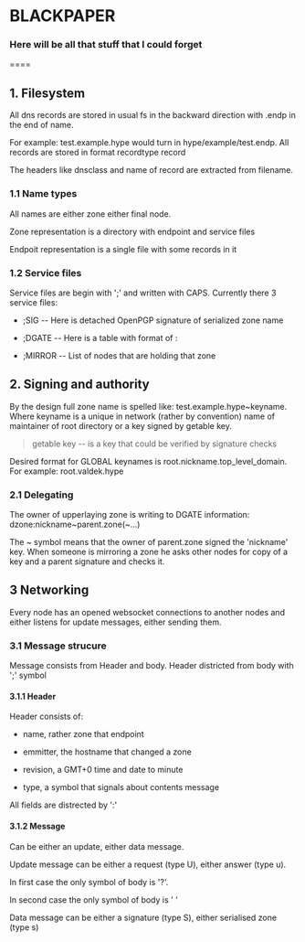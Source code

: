 # BLACKPAPER
### Here will be all that stuff that I could forget
====
## 1. Filesystem

All dns records are stored in usual fs in the backward direction with .endp in the end of name. 

For example: test.example.hype would turn in hype/example/test.endp. All records are stored in format 
recordtype	record 

The headers like dnsclass and name of record are extracted from filename.

### 1.1 Name types

All names are either zone either final node. 

Zone representation is a directory with endpoint and service files

Endpoit representation is a single file with some records in it

### 1.2 Service files

Service files are begin with ';' and written with CAPS. Currently there 3 service files:

- ;SIG -- Here is detached OpenPGP signature of serialized zone name

- ;DGATE -- Here is a table with format of <zonename>:<keyname>

- ;MIRROR -- List of nodes that are holding that zone

## 2. Signing and authority

By the design full zone name is spelled like: test.example.hype~keyname. Where keyname is a unique in network (rather by convention) name of maintainer of root directory or a key signed by getable key.

> getable key -- is a key that could be verified by signature checks

Desired format for GLOBAL keynames is root.nickname.top_level_domain. For example: root.valdek.hype

### 2.1 Delegating

The owner of upperlaying zone is writing to DGATE information: dzone:nickname~parent.zone(~...)

The ~ symbol means that the owner of parent.zone signed the 'nickname' key. When someone is mirroring a zone he asks other nodes for copy of a key and a parent signature and checks it.

## 3 Networking

Every node has an opened websocket connections to another nodes and either listens for update messages, either sending them.

### 3.1 Message strucure

Message consists from Header and body. Header districted from body with ';' symbol

#### 3.1.1 Header

Header consists of: 

* name, rather zone that endpoint

* emmitter, the hostname that changed a zone

* revision, a GMT+0 time and date to minute

* type, a symbol that signals about contents message

All fields are distrected by ':'

#### 3.1.2 Message

Can be either an update, either data message.

Update message can be either a request (type U), either answer (type u). 

In first case the only symbol of body is '?'. 

In second case the only symbol of body is ' '

Data message can be either a signature (type S), either serialised zone (type s)